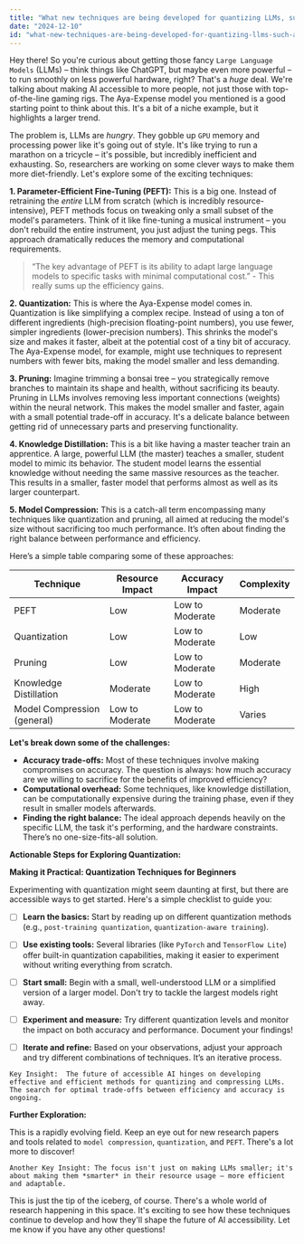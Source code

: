 ```yaml
---
title: "What new techniques are being developed for quantizing LLMs, such as the aya-expense model, to improve accessibility on limited GPU resources?"
date: "2024-12-10"
id: "what-new-techniques-are-being-developed-for-quantizing-llms-such-as-the-aya-expense-model-to-improve-accessibility-on-limited-gpu-resources"
---
```


Hey there!  So you're curious about getting those fancy `Large Language Models` (LLMs) – think things like ChatGPT, but maybe even more powerful – to run smoothly on less powerful hardware, right?  That's a *huge* deal.  We're talking about making AI accessible to more people, not just those with top-of-the-line gaming rigs.  The Aya-Expense model you mentioned is a good starting point to think about this. It's a bit of a niche example, but it highlights a larger trend.

The problem is, LLMs are *hungry*. They gobble up `GPU` memory and processing power like it's going out of style.  It's like trying to run a marathon on a tricycle – it's possible, but incredibly inefficient and exhausting.  So, researchers are working on some clever ways to make them more diet-friendly. Let's explore some of the exciting techniques:

**1. Parameter-Efficient Fine-Tuning (PEFT):**  This is a big one.  Instead of retraining the *entire* LLM from scratch (which is incredibly resource-intensive), PEFT methods focus on tweaking only a small subset of the model's parameters. Think of it like fine-tuning a musical instrument – you don't rebuild the entire instrument, you just adjust the tuning pegs. This approach dramatically reduces the memory and computational requirements.

> “The key advantage of PEFT is its ability to adapt large language models to specific tasks with minimal computational cost.” - This really sums up the efficiency gains.

**2. Quantization:** This is where the Aya-Expense model comes in.  Quantization is like simplifying a complex recipe.  Instead of using a ton of different ingredients (high-precision floating-point numbers), you use fewer, simpler ingredients (lower-precision numbers). This shrinks the model's size and makes it faster, albeit at the potential cost of a tiny bit of accuracy.  The Aya-Expense model, for example, might use techniques to represent numbers with fewer bits, making the model smaller and less demanding.

**3. Pruning:** Imagine trimming a bonsai tree – you strategically remove branches to maintain its shape and health, without sacrificing its beauty.  Pruning in LLMs involves removing less important connections (weights) within the neural network. This makes the model smaller and faster, again with a small potential trade-off in accuracy.  It's a delicate balance between getting rid of unnecessary parts and preserving functionality.

**4. Knowledge Distillation:**  This is a bit like having a master teacher train an apprentice. A large, powerful LLM (the master) teaches a smaller, student model to mimic its behavior.  The student model learns the essential knowledge without needing the same massive resources as the teacher. This results in a smaller, faster model that performs almost as well as its larger counterpart.

**5. Model Compression:** This is a catch-all term encompassing many techniques like quantization and pruning, all aimed at reducing the model's size without sacrificing too much performance.  It’s often about finding the right balance between performance and efficiency.

Here’s a simple table comparing some of these approaches:


| Technique             | Resource Impact | Accuracy Impact | Complexity |
|----------------------|-----------------|-----------------|------------|
| PEFT                  | Low              | Low to Moderate | Moderate    |
| Quantization          | Low              | Low to Moderate | Low         |
| Pruning               | Low              | Low to Moderate | Moderate    |
| Knowledge Distillation | Moderate         | Low to Moderate | High        |
| Model Compression (general) | Low to Moderate | Low to Moderate | Varies     |


**Let's break down some of the challenges:**

*   **Accuracy trade-offs:**  Most of these techniques involve making compromises on accuracy.  The question is always: how much accuracy are we willing to sacrifice for the benefits of improved efficiency?
*   **Computational overhead:**  Some techniques, like knowledge distillation, can be computationally expensive during the training phase, even if they result in smaller models afterwards.
*   **Finding the right balance:**  The ideal approach depends heavily on the specific LLM, the task it's performing, and the hardware constraints.  There’s no one-size-fits-all solution.

**Actionable Steps for Exploring Quantization:**

**Making it Practical: Quantization Techniques for Beginners**

Experimenting with quantization might seem daunting at first, but there are accessible ways to get started.  Here's a simple checklist to guide you:

- [ ] **Learn the basics:**  Start by reading up on different quantization methods (e.g., `post-training quantization`, `quantization-aware training`).
- [ ] **Use existing tools:**  Several libraries (like `PyTorch` and `TensorFlow Lite`) offer built-in quantization capabilities, making it easier to experiment without writing everything from scratch.
- [ ] **Start small:**  Begin with a small, well-understood LLM or a simplified version of a larger model.  Don't try to tackle the largest models right away.
- [ ] **Experiment and measure:**  Try different quantization levels and monitor the impact on both accuracy and performance.  Document your findings!
- [ ] **Iterate and refine:**  Based on your observations, adjust your approach and try different combinations of techniques.  It’s an iterative process.


```
Key Insight:  The future of accessible AI hinges on developing effective and efficient methods for quantizing and compressing LLMs.  The search for optimal trade-offs between efficiency and accuracy is ongoing.
```

**Further Exploration:**

This is a rapidly evolving field.  Keep an eye out for new research papers and tools related to `model compression`, `quantization`, and `PEFT`.  There's a lot more to discover!


```
Another Key Insight: The focus isn't just on making LLMs smaller; it's about making them *smarter* in their resource usage – more efficient and adaptable.
```

This is just the tip of the iceberg, of course.  There's a whole world of research happening in this space.  It's exciting to see how these techniques continue to develop and how they'll shape the future of AI accessibility.  Let me know if you have any other questions!
